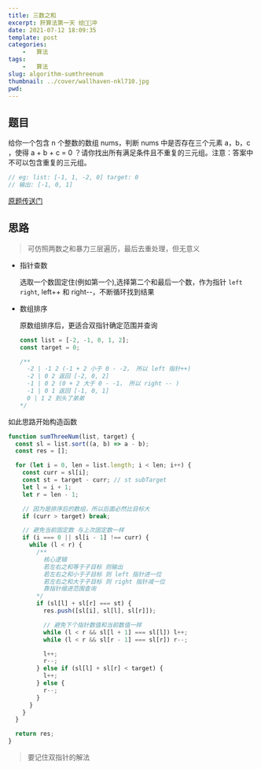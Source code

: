 ```yaml
---
title: 三数之和
excerpt: 肝算法第一天 给👴🏻冲
date: 2021-07-12 18:09:35
template: post
categories:
	-	算法
tags: 
	-	算法
slug: algorithm-sumthreenum
thumbnail: ../cover/wallhaven-nkl710.jpg
pwd: 
---
```


## 题目

给你一个包含 n 个整数的数组 nums，判断 nums 中是否存在三个元素 a，b，c ，使得 a + b + c = 0 ？请你找出所有满足条件且不重复的三元组。注意：答案中不可以包含重复的三元组。

```js
// eg: list: [-1, 1, -2, 0] target: 0
// 输出: [-1, 0, 1]
```

[原题传送门](https://leetcode-cn.com/problems/3sum/)

## 思路

> 可仿照两数之和暴力三层遍历，最后去重处理，但无意义

- 指针查数

  选取一个数固定住(例如第一个),选择第二个和最后一个数，作为指针 `left` `right`, left++ 和 right--，不断循环找到结果

- 数组排序

  原数组排序后，更适合双指针确定范围并查询

  ```js
  const list = [-2, -1, 0, 1, 2];
  const target = 0;

  /**
    -2 | -1 2 (-1 + 2 小于 0 - -2， 所以 left 指针++)
    -2 | 0 2 返回 [-2, 0, 2] 
    -1 | 0 2 (0 + 2 大于 0 - -1， 所以 right -- )
    -1 | 0 1 返回 [-1, 0, 1]
    0 | 1 2 到头了弟弟
  */
  ```

如此思路开始构造函数

```js
function sumThreeNum(list, target) {
  const sl = list.sort((a, b) => a - b);
  const res = [];

  for (let i = 0, len = list.length; i < len; i++) {
    const curr = sl[i];
    const st = target - curr; // st subTarget
    let l = i + 1;
    let r = len - 1;

    // 因为是排序后的数组，所以后面必然比目标大
    if (curr > target) break;

    // 避免当前固定数 与上次固定数一样
    if (i === 0 || sl[i - 1] !== curr) {
      while (l < r) {
        /**
          核心逻辑 
          若左右之和等于子目标 则输出
          若左右之和小于子目标 则 left 指针进一位
          若左右之和大于子目标 则 right 指针减一位
          靠指针缩进范围查询
        */
        if (sl[l] + sl[r] === st) {
          res.push([sl[i], sl[l], sl[r]]);

          // 避免下个指针数值和当前数值一样
          while (l < r && sl[l + 1] === sl[l]) l++;
          while (l < r && sl[r - 1] === sl[r]) r--;

          l++;
          r--;
        } else if (sl[l] + sl[r] < target) {
          l++;
        } else {
          r--;
        }
      }
    }
  }

  return res;
}
```

> 要记住双指针的解法

